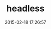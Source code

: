 ---
layout: post
title:  "headless"
repo:   "leonid-shevtsov/headless"
date:   2015-02-18 17:26:57
gemurl: http://leonid.shevtsov.me/en/headless
---